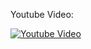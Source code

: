 Youtube Video:

[![Youtube Video](http://img.youtube.com/vi/_PFXQ3hmvrY/0.jpg)](http://www.youtube.com/watch?v=_PFXQ3hmvrY)
